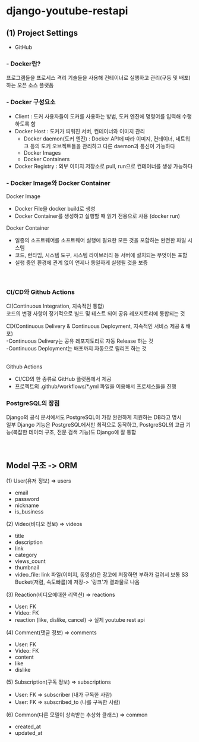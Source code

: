 # django-youtube-restapi

## (1) Project Settings
- GitHub

### - Docker란?
프로그램들을 프로세스 격리 기술들을 사용해 컨테이너로 실행하고 관리(구동 및 배포)하는 오픈 소스 플랫폼

### - Docker 구성요소
- Client : 도커 사용자들이 도커를 사용하는 방법, 도커 엔진에 명령어를 입력해 수행하도록 함
- Docker Host : 도커가 띄워진 서버, 컨테이너와 이미지 관리
  - Docker daemon(도커 엔진) : Docker API에 따라 이미지, 컨테이너, 네트워크 등의 도커 오브젝트들을 관리하고 다른 daemon과 통신이 가능하다
  - Docker Images
  - Docker Containers
- Docker Registry : 외부 이미지 저장소로 pull, run으로 컨테이너를 생성 가능하다

### - Docker Image와 Docker Container
Docker Image
- Docker File을 docker build로 생성
- Docker Container를 생성하고 실행할 때 읽기 전용으로 사용 (docker run)

Docker Container
- 일종의 소프트웨어를 소프트웨어 실행에 필요한 모든 것을 포함하는 완전한 파일 시스템
- 코드, 런타임, 시스템 도구, 시스템 라이브러리 등 서버에 설치되는 무엇이든 포함
- 실행 중인 환경에 관계 없이 언제나 동일하게 실행될 것을 보증
<br><br><br>
### CI/CD와 Github Actions
CI(Continuous Integration, 지속적인 통합)<br>코드의 변경 사항이 정기적으로 빌드 및 테스트 되어 공유 레포지토리에 통합되는 것

CD(Continuous Delivery & Continuous Deployment, 지속적인 서비스 제공 & 배포)<br>
-Continuous Delivery는 공유 레포지토리로 자동 Release 하는 것 <br>
-Continuous Deployment는 배포까지 자동으로 릴리즈 하는 것<br><br>

Github Actions
- CI/CD의 한 종류로 GitHub 플랫폼에서 제공
- 프로젝트의 .github/workflows/*.yml 파일을 이용해서 프로세스들을 진행

### PostgreSQL의 장점
Django의 공식 문서에서도 PostgreSQL이 가장 완전하게 지원하는 DB라고 명시<br>
일부 Django 기능은 PostgreSQL에서만 최적으로 동작하고, PostgreSQL의 고급 기능(복잡한 데이터 구조, 전문 검색 기능)도 Django에 잘 통합
<br><br><br>
## Model 구조 -> ORM
(1) User(유저 정보) => users
- email
- password
- nickname
- is_business

(2) Video(비디오 정보) => videos
- title
- description
- link
- category
- views_count
- thumbnail
- video_file: link
파일(이미지, 동영상)은 장고에 저장하면 부하가 걸려서 보통 S3 Bucket(저렴, 속도빠름)에 저장-> '링크'가 결과물로 나옴

(3) Reaction(비디오에대한 리액션) => reactions
- User: FK
- Video: FK
- reaction (like, dislike, cancel) -> 실제 youtube rest api

(4) Comment(댓글 정보) => comments
- User: FK
- Video: FK
- content
- like
- dislike

(5) Subscription(구독 정보) => subscriptions
- User: FK => subscriber (내가 구독한 사람)
- User: FK => subscribed_to (나를 구독한 사람)

(6) Common(다른 모델이 상속받는 추상화 클래스) => common
- created_at
- updated_at